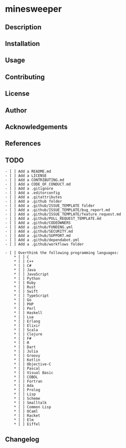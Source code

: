 # minesweeper

## Description

## Installation

## Usage

## Contributing

## License

## Author

## Acknowledgements

## References

## TODO

    - [ ] Add a README.md
    - [ ] Add a LICENSE
    - [ ] Add a CONTRIBUTING.md
    - [ ] Add a CODE_OF_CONDUCT.md
    - [ ] Add a .gitignore
    - [ ] Add a .editorconfig
    - [ ] Add a .gitattributes
    - [ ] Add a .github folder
    - [ ] Add a .github/ISSUE_TEMPLATE folder
    - [ ] Add a .github/ISSUE_TEMPLATE/bug_report.md
    - [ ] Add a .github/ISSUE_TEMPLATE/feature_request.md
    - [ ] Add a .github/PULL_REQUEST_TEMPLATE.md
    - [ ] Add a .github/CODEOWNERS
    - [ ] Add a .github/FUNDING.yml
    - [ ] Add a .github/SECURITY.md
    - [ ] Add a .github/SUPPORT.md
    - [ ] Add a .github/dependabot.yml
    - [ ] Add a .github/workflows folder

    - [ ] Overthink the following programming languages:
        * [ ] C
        * [ ] C++
        * [ ] C#
        * [ ] Java
        * [ ] JavaScript
        * [ ] Python
        * [ ] Ruby
        * [ ] Rust
        * [ ] Swift
        * [ ] TypeScript
        * [ ] Go
        * [ ] PHP
        * [ ] Perl
        * [ ] Haskell
        * [ ] Lua
        * [ ] Erlang
        * [ ] Elixir
        * [ ] Scala
        * [ ] Clojure
        * [ ] F#
        * [ ] R
        * [ ] Dart
        * [ ] Julia
        * [ ] Groovy
        * [ ] Kotlin
        * [ ] Objective-C
        * [ ] Pascal
        * [ ] Visual Basic
        * [ ] COBOL
        * [ ] Fortran
        * [ ] Ada
        * [ ] Prolog
        * [ ] Lisp
        * [ ] Scheme
        * [ ] Smalltalk
        * [ ] Common Lisp
        * [ ] OCaml
        * [ ] Racket
        * [ ] Elm
        * [ ] Eiffel

## Changelog

